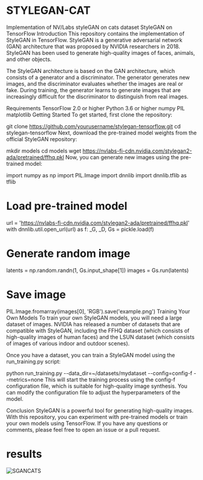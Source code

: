 # STYLEGAN-CAT
Implementation of NV/Labs styleGAN on cats dataset
StyleGAN on TensorFlow
Introduction
This repository contains the implementation of StyleGAN in TensorFlow. StyleGAN is a generative adversarial network (GAN) architecture that was proposed by NVIDIA researchers in 2018. StyleGAN has been used to generate high-quality images of faces, animals, and other objects.

The StyleGAN architecture is based on the GAN architecture, which consists of a generator and a discriminator. The generator generates new images, and the discriminator evaluates whether the images are real or fake. During training, the generator learns to generate images that are increasingly difficult for the discriminator to distinguish from real images.

Requirements
TensorFlow 2.0 or higher
Python 3.6 or higher
numpy
PIL
matplotlib
Getting Started
To get started, first clone the repository:


git clone https://github.com/yourusername/stylegan-tensorflow.git
cd stylegan-tensorflow
Next, download the pre-trained model weights from the official StyleGAN repository:

mkdir models
cd models
wget https://nvlabs-fi-cdn.nvidia.com/stylegan2-ada/pretrained/ffhq.pkl
Now, you can generate new images using the pre-trained model:


import numpy as np
import PIL.Image
import dnnlib
import dnnlib.tflib as tflib

# Load pre-trained model
url = 'https://nvlabs-fi-cdn.nvidia.com/stylegan2-ada/pretrained/ffhq.pkl'
with dnnlib.util.open_url(url) as f:
    _G, _D, Gs = pickle.load(f)

# Generate random image
latents = np.random.randn(1, Gs.input_shape[1])
images = Gs.run(latents)

# Save image
PIL.Image.fromarray(images[0], 'RGB').save('example.png')
Training Your Own Models
To train your own StyleGAN models, you will need a large dataset of images. NVIDIA has released a number of datasets that are compatible with StyleGAN, including the FFHQ dataset (which consists of high-quality images of human faces) and the LSUN dataset (which consists of images of various indoor and outdoor scenes).

Once you have a dataset, you can train a StyleGAN model using the run_training.py script:

python run_training.py --data_dir=~/datasets/mydataset --config=config-f --metrics=none
This will start the training process using the config-f configuration file, which is suitable for high-quality image synthesis. You can modify the configuration file to adjust the hyperparameters of the model.

Conclusion
StyleGAN is a powerful tool for generating high-quality images. With this repository, you can experiment with pre-trained models or train your own models using TensorFlow. If you have any questions or comments, please feel free to open an issue or a pull request.
# results
![SGANCATS](https://user-images.githubusercontent.com/77893734/227651870-4be54a5e-1800-4317-a976-2e742b79fba1.png)

